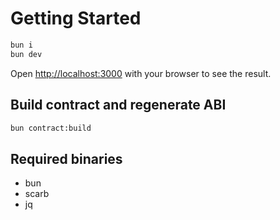 # Getting Started

```bash
bun i
bun dev
```

Open [http://localhost:3000](http://localhost:3000) with your browser to see the result.

## Build contract and regenerate ABI

```bash
bun contract:build
```

## Required binaries

- bun
- scarb
- jq
